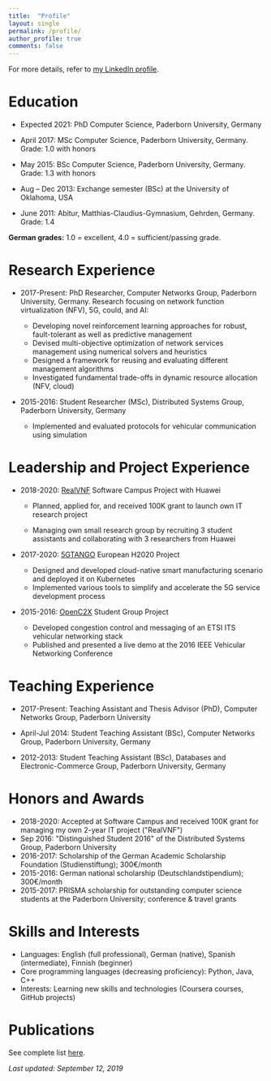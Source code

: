 ```yaml
---
title:  "Profile"
layout: single
permalink: /profile/
author_profile: true
comments: false
---
```


For more details, refer to [my LinkedIn profile](https://www.linkedin.com/in/stefanbschneider/).

# Education 

* Expected 2021: PhD Computer Science, Paderborn University, Germany

* April 2017: MSc Computer Science, Paderborn University, Germany. Grade: 1.0 with honors

* May 2015: BSc Computer Science, Paderborn University, Germany. Grade: 1.3 with honors
* Aug – Dec 2013: Exchange semester (BSc) at the University of Oklahoma, USA

* June 2011: Abitur, Matthias-Claudius-Gymnasium, Gehrden, Germany. Grade: 1.4

**German grades:** 1.0 = excellent, 4.0 = sufficient/passing grade.

# Research Experience 

* 2017-Present: PhD Researcher, Computer Networks Group, Paderborn University, Germany.
  Research focusing on network function virtualization (NFV), 5G, could, and AI:
  * Developing novel reinforcement learning approaches for robust, fault-tolerant as well as predictive management
  * Devised multi-objective optimization of network services management using numerical solvers and heuristics
  * Designed a framework for reusing and evaluating different management algorithms
  * Investigated fundamental trade-offs in dynamic resource allocation (NFV, cloud)

* 2015-2016: Student Researcher (MSc), Distributed Systems Group, Paderborn University, Germany
  * Implemented and evaluated protocols for vehicular communication using simulation

# Leadership and Project Experience

* 2018-2020: [RealVNF](https://realvnf.github.io/) Software Campus Project with Huawei

  * Planned, applied for, and received 100K grant to launch own IT research project

  * Managing own small research group by recruiting 3 student assistants and collaborating with 3 researchers from Huawei

* 2017-2020: [5GTANGO](https://www.5gtango.eu/) European H2020 Project
  * Designed and developed cloud-native smart manufacturing scenario and deployed it on Kubernetes
  * Implemented various tools to simplify and accelerate the 5G service development process
* 2015-2016: [OpenC2X](http://www.ccs-labs.org/software/openc2x/) Student Group Project
  * Developed congestion control and messaging of an ETSI ITS vehicular networking stack
  * Published and presented a live demo at the 2016 IEEE Vehicular Networking Conference

# Teaching Experience

* 2017-Present: Teaching Assistant and Thesis Advisor (PhD), Computer Networks Group, Paderborn University
* April-Jul 2014: Student Teaching Assistant (BSc), Computer Networks Group, Paderborn University, Germany

* 2012-2013: Student Teaching Assistant (BSc), Databases and Electronic-Commerce Group, Paderborn University, Germany

# Honors and Awards

* 2018-2020: Accepted at Software Campus and received 100K grant for managing my own 2-year IT project ("RealVNF")
* Sep 2016: "Distinguished Student 2016" of the Distributed Systems Group, Paderborn University
* 2016-2017: Scholarship of the German Academic Scholarship Foundation (Studienstiftung); 300€/month
* 2015-2016: German national scholarship (Deutschlandstipendium); 300€/month
* 2015-2017: PRISMA scholarship for outstanding computer science students at the Paderborn University; conference & travel grants

# Skills and Interests

* Languages: English (full professional), German (native), Spanish (intermediate), Finnish (beginner)
* Core programming languages (decreasing proficiency): Python, Java, C++
* Interests: Learning new skills and technologies (Coursera courses, GitHub projects)

# Publications

See complete list [here](https://stefanbschneider.github.io/publications/).

*Last updated: September 12, 2019*

